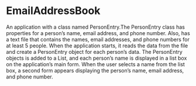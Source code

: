 # EmailAddressBook

An application with a class named PersonEntry.The PersonEntry class has properties for a person’s name, email address, and phone number. Also, has a text file that contains the names, email addresses, and phone numbers for at least 5 people. When the application starts, it reads the data from the file and create a PersonEntry object for each person’s data. The PersonEntry objects is added to a List, and each person’s name is displayed in a list box on the application’s main form. When the user selects a name from the list box, a second form appears displaying the person’s name, email address, and phone number.
